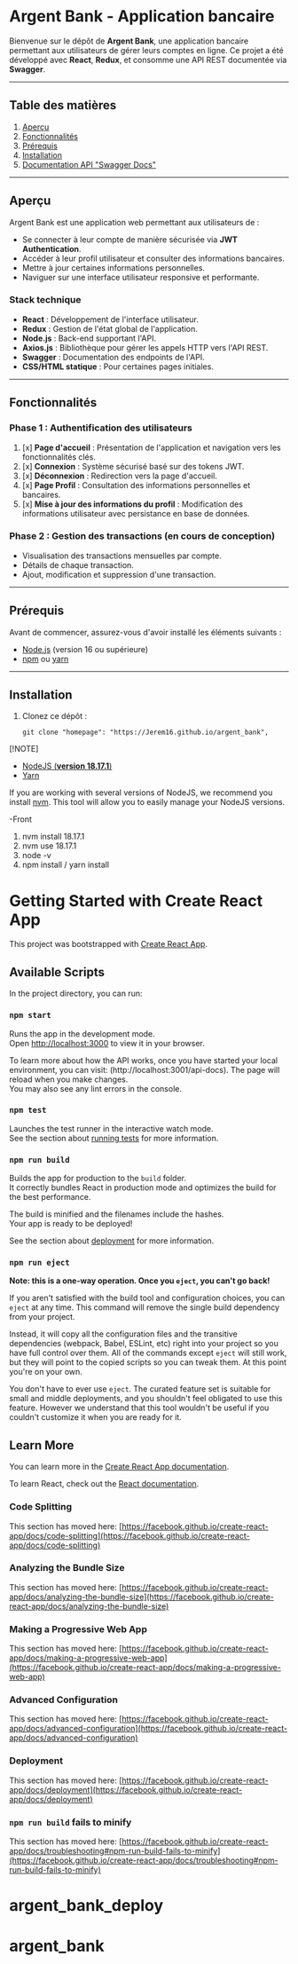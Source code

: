 # Argent Bank - Application bancaire

Bienvenue sur le dépôt de **Argent Bank**, une application bancaire permettant aux utilisateurs de gérer leurs comptes en ligne. Ce projet a été développé avec **React**, **Redux**, et consomme une API REST documentée via **Swagger**.

---

## Table des matières

1. [Aperçu](#aperçu)
2. [Fonctionnalités](#fonctionnalités)
3. [Prérequis](#prérequis)
4. [Installation](#installation)
5. [Documentation API "Swagger Docs"](http://localhost:3001/api-docs)

---

## Aperçu

Argent Bank est une application web permettant aux utilisateurs de :

-   Se connecter à leur compte de manière sécurisée via **JWT Authentication**.
-   Accéder à leur profil utilisateur et consulter des informations bancaires.
-   Mettre à jour certaines informations personnelles.
-   Naviguer sur une interface utilisateur responsive et performante.

### Stack technique

-   **React** : Développement de l'interface utilisateur.
-   **Redux** : Gestion de l'état global de l'application.
-   **Node.js** : Back-end supportant l'API.
-   **Axios.js** : Bibliothèque pour gérer les appels HTTP vers l'API REST.
-   **Swagger** : Documentation des endpoints de l'API.
-   **CSS/HTML statique** : Pour certaines pages initiales.

---

## Fonctionnalités

### Phase 1 : Authentification des utilisateurs

1. [x] **Page d'accueil** : Présentation de l'application et navigation vers les fonctionnalités clés.
2. [x] **Connexion** : Système sécurisé basé sur des tokens JWT.
3. [x] **Déconnexion** : Redirection vers la page d'accueil.
4. [x] **Page Profil** : Consultation des informations personnelles et bancaires.
5. [x] **Mise à jour des informations du profil** : Modification des informations utilisateur avec persistance en base de données.

### Phase 2 : Gestion des transactions (en cours de conception)

-   Visualisation des transactions mensuelles par compte.
-   Détails de chaque transaction.
-   Ajout, modification et suppression d'une transaction.

---

## Prérequis

Avant de commencer, assurez-vous d'avoir installé les éléments suivants :

-   [Node.js](https://nodejs.org/) (version 16 ou supérieure)
-   [npm](https://www.npmjs.com/) ou [yarn](https://yarnpkg.com/)

---

## Installation

1. Clonez ce dépôt :
    ```
    git clone "homepage": "https://Jerem16.github.io/argent_bank",
    ```

[!NOTE]

-   [NodeJS (**version 18.17.1**)](https://nodejs.org/en/)
-   [Yarn](https://yarnpkg.com/)

If you are working with several versions of NodeJS, we recommend you install [nvm](https://github.com/nvm-sh/nvm). This tool will allow you to easily manage your NodeJS versions.

-Front

1. nvm install 18.17.1
2. nvm use 18.17.1
3. node -v
4. npm install / yarn install

# Getting Started with Create React App

This project was bootstrapped with [Create React App](https://github.com/facebook/create-react-app).

## Available Scripts

In the project directory, you can run:

### `npm start`

Runs the app in the development mode.\
Open [http://localhost:3000](http://localhost:3000) to view it in your browser.

To learn more about how the API works, once you have started your local environment, you can visit: (http://localhost:3001/api-docs).
The page will reload when you make changes.\
You may also see any lint errors in the console.

### `npm test`

Launches the test runner in the interactive watch mode.\
See the section about [running tests](https://facebook.github.io/create-react-app/docs/running-tests) for more information.

### `npm run build`

Builds the app for production to the `build` folder.\
It correctly bundles React in production mode and optimizes the build for the best performance.

The build is minified and the filenames include the hashes.\
Your app is ready to be deployed!

See the section about [deployment](https://facebook.github.io/create-react-app/docs/deployment) for more information.

### `npm run eject`

**Note: this is a one-way operation. Once you `eject`, you can't go back!**

If you aren't satisfied with the build tool and configuration choices, you can `eject` at any time. This command will remove the single build dependency from your project.

Instead, it will copy all the configuration files and the transitive dependencies (webpack, Babel, ESLint, etc) right into your project so you have full control over them. All of the commands except `eject` will still work, but they will point to the copied scripts so you can tweak them. At this point you're on your own.

You don't have to ever use `eject`. The curated feature set is suitable for small and middle deployments, and you shouldn't feel obligated to use this feature. However we understand that this tool wouldn't be useful if you couldn't customize it when you are ready for it.

## Learn More

You can learn more in the [Create React App documentation](https://facebook.github.io/create-react-app/docs/getting-started).

To learn React, check out the [React documentation](https://reactjs.org/).

### Code Splitting

This section has moved here: [https://facebook.github.io/create-react-app/docs/code-splitting](https://facebook.github.io/create-react-app/docs/code-splitting)

### Analyzing the Bundle Size

This section has moved here: [https://facebook.github.io/create-react-app/docs/analyzing-the-bundle-size](https://facebook.github.io/create-react-app/docs/analyzing-the-bundle-size)

### Making a Progressive Web App

This section has moved here: [https://facebook.github.io/create-react-app/docs/making-a-progressive-web-app](https://facebook.github.io/create-react-app/docs/making-a-progressive-web-app)

### Advanced Configuration

This section has moved here: [https://facebook.github.io/create-react-app/docs/advanced-configuration](https://facebook.github.io/create-react-app/docs/advanced-configuration)

### Deployment

This section has moved here: [https://facebook.github.io/create-react-app/docs/deployment](https://facebook.github.io/create-react-app/docs/deployment)

### `npm run build` fails to minify

This section has moved here: [https://facebook.github.io/create-react-app/docs/troubleshooting#npm-run-build-fails-to-minify](https://facebook.github.io/create-react-app/docs/troubleshooting#npm-run-build-fails-to-minify)

# argent_bank_deploy

# argent_bank

